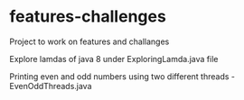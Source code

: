 # features-challenges

Project to work on features and challanges

Explore lamdas of java 8 under ExploringLamda.java file

Printing even and odd numbers using two different threads - EvenOddThreads.java

